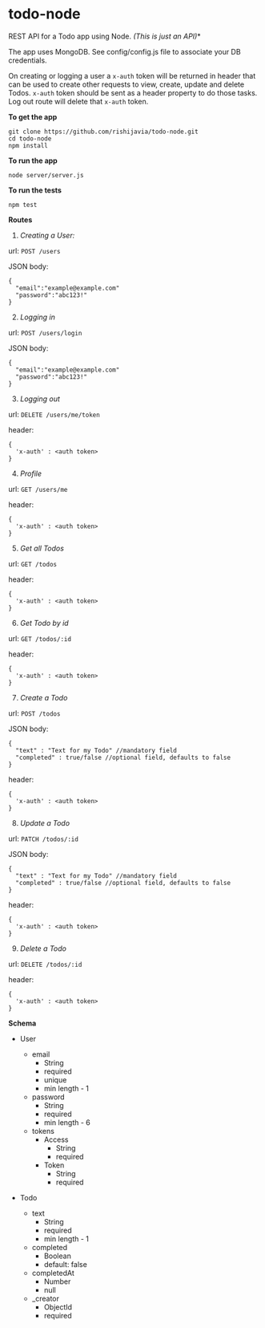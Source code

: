 # todo-node
REST API for a Todo app using Node. *(This is just an API)**

The app uses MongoDB. See config/config.js file to associate your DB credentials.

On creating or logging a user a `x-auth` token will be returned in header that can be used to create other requests to view, create, update and delete Todos. `x-auth` token should be sent as a header property to do those tasks. Log out route will delete that `x-auth` token.

**To get the app**

```
git clone https://github.com/rishijavia/todo-node.git
cd todo-node
npm install
```

**To run the app**

```
node server/server.js
```

**To run the tests**

```
npm test
```

**Routes**

1. *Creating a User:*

  url: `POST /users`

  JSON body:
  ```
  {
    "email":"example@example.com"
    "password":"abc123!"
  }
  ```

2. *Logging in*

  url: `POST /users/login`

  JSON body:
  ```
  {
    "email":"example@example.com"
    "password":"abc123!"
  }
  ```
3. *Logging out*

  url: `DELETE /users/me/token`

  header:
  ```
  {
    'x-auth' : <auth token>
  }
  ```

4. *Profile*

  url: `GET /users/me`

  header:
  ```
  {
    'x-auth' : <auth token>
  }
  ```

5. *Get all Todos*

  url: `GET /todos`

  header:
  ```
  {
    'x-auth' : <auth token>
  }
  ```

6. *Get Todo by id*

  url: `GET /todos/:id`

  header:
  ```
  {
    'x-auth' : <auth token>
  }
  ```

7. *Create a Todo*

  url: `POST /todos`

  JSON body:
  ```
  {
    "text" : "Text for my Todo" //mandatory field
    "completed" : true/false //optional field, defaults to false
  }
  ```

  header:
  ```
  {
    'x-auth' : <auth token>
  }
  ```

8. *Update a Todo*

  url: `PATCH /todos/:id`

  JSON body:
  ```
  {
    "text" : "Text for my Todo" //mandatory field
    "completed" : true/false //optional field, defaults to false
  }
  ```

  header:
  ```
  {
    'x-auth' : <auth token>
  }
  ```

9. *Delete a Todo*

  url: `DELETE /todos/:id`

  header:
  ```
  {
    'x-auth' : <auth token>
  }
  ```

**Schema**

- User
  - email
    - String
    - required
    - unique
    - min length - 1
  - password
    - String
    - required
    - min length - 6
  - tokens
    - Access
      - String
      - required
    - Token
      - String
      - required

- Todo
  - text
    - String
    - required
    - min length - 1
  - completed
    - Boolean
    - default: false
  - completedAt
    - Number
    - null
  - _creator
    - ObjectId
    - required
